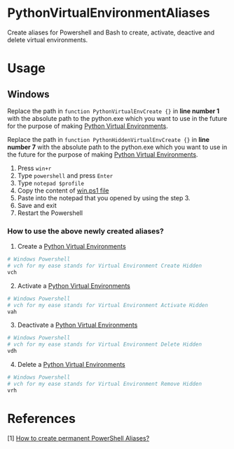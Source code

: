 # PythonVirtualEnvironmentAliases
Create aliases for Powershell and Bash to create, activate, deactive and delete virtual environments.

# Usage
## Windows
Replace the path in `function PythonVirtualEnvCreate {}` in __line number 1__ with the absolute path to the python.exe which you want to use in the future for the purpose of making [Python Virtual Environments](https://docs.python.org/3/library/venv.html).

Replace the path in `function PythonHiddenVirtualEnvCreate {}` in __line number 7__ with the absolute path to the python.exe which you want to use in the future for the purpose of making [Python Virtual Environments](https://docs.python.org/3/library/venv.html).
1. Press `win+r`
2. Type `powershell` and press `Enter`
3. Type `notepad $profile`
4. Copy the content of [win.ps1 file](./win.ps1)
5. Paste into the notepad that you opened by using the step 3.
6. Save and exit
7. Restart the Powershell 

### How to use the above newly created aliases?
1. Create a [Python Virtual Environments](https://docs.python.org/3/library/venv.html)
```powershell
# Windows Powershell
# vch for my ease stands for Virtual Environment Create Hidden
vch
```
2. Activate a [Python Virtual Environments](https://docs.python.org/3/library/venv.html)
```powershell
# Windows Powershell
# vch for my ease stands for Virtual Environment Activate Hidden
vah
```
3. Deactivate a [Python Virtual Environments](https://docs.python.org/3/library/venv.html)
```powershell
# Windows Powershell
# vch for my ease stands for Virtual Environment Delete Hidden
vdh
```
4. Delete a [Python Virtual Environments](https://docs.python.org/3/library/venv.html)
```powershell
# Windows Powershell
# vch for my ease stands for Virtual Environment Remove Hidden
vrh
```

# References
[1] [How to create permanent PowerShell Aliases?](https://stackoverflow.com/questions/24914589/how-to-create-permanent-powershell-aliases)